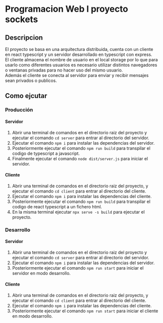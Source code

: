 # Programacion Web I proyecto sockets
## Descripcion
El proyecto se basa en una arquitectura distribuida, cuenta con un cliente en react typescript y un servidor desarrollado en typescript con express.\
El cliente almacena el nombre de usuario en el local storage por lo que para usarlo como diferentes usuarios es necesario utilizar distintos navegadores o ventanas privadas para no hacer uso del mismo usuario.\
Además el cliente se conecta al servidor para enviar y recibir mensajes sean privados o publicos.
## Como ejcutar
### Producción
#### Servidor
1. Abrir una terminal de comandos en el directorio raiz del proyecto y ejecutar el comando `cd server` para entrar al directorio del servidor.
2. Ejecutar el comando `npm i` para instalar las dependencias del servidor.
3. Posteriormente ejecutar el comando `npm run build` para transpilar el codigo de typescript a javascript.
4. Finalmente ejecutar el comando `node dist/server.js` para iniciar el servidor.

#### Cliente
1. Abrir una terminal de comandos en el directorio raiz del proyecto, y ejecutar el comando `cd client` para entrar al directorio del cliente.
2. Ejecutar el comando `npm i` para instalar las dependencias del cliente.
3. Posteriormente ejecutar el comando `npm run build` para transpilar el codigo de react typescript a un fichero html.
4. En la misma terminal ejecutar `npx serve -s build` para ejecutar el proyecto.

### Desarrollo
#### Servidor
1. Abrir una terminal de comandos en el directorio raiz del proyecto y ejecutar el comando `cd server` para entrar al directorio del servidor.
2. Ejecutar el comando `npm i` para instalar las dependencias del servidor.
3. Posteriormente ejecutar el comando `npm run start` para iniciar el servidor en modo desarrollo.

#### Cliente
1. Abrir una terminal de comandos en el directorio raiz del proyecto, y ejecutar el comando `cd client` para entrar al directorio del cliente.
2. Ejecutar el comando `npm i` para instalar las dependencias del cliente.
3. Posteriormente ejecutar el comando `npm run start` para iniciar el cliente en modo desarrollo.